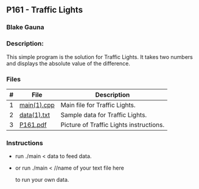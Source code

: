 ## P161 - Traffic Lights
### Blake Gauna
### Description:

This simple program is the solution for Traffic Lights. It takes two numbers and displays the absolute value of the difference.

### Files

|   #   | File             | Description                                        |
| :---: | ---------------- | -------------------------------------------------- |
|   1   | [main(1).cpp](https://github.com/blakeGauna/4483-Prog-Tech/blob/main/Assignments/AO5/main%20(1).cpp)         | Main file for Traffic Lights.      |
|   2   | [data(1).txt](https://github.com/blakeGauna/4483-Prog-Tech/blob/main/Assignments/AO5/data%20(1).txt)  | Sample data for Traffic Lights.        |
|   3   | [P161.pdf](https://github.com/blakeGauna/4483-Prog-Tech/blob/main/Assignments/AO5/p161.pdf) | Picture of Traffic Lights instructions. |

### Instructions

- run ./main < data to feed data.
- or run ./main <        //name of your text file here
  
  to run your own data.

